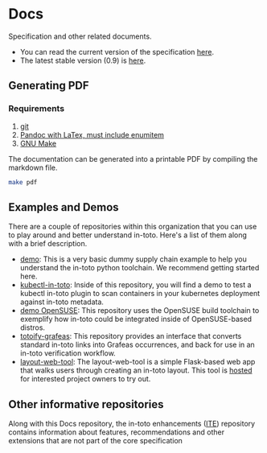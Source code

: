 # Docs
Specification and other related documents.

- You can read the current version of the specification [here](https://github.com/in-toto/docs/blob/master/in-toto-spec.md).
- The latest stable version (0.9) is [here](https://github.com/in-toto/docs/blob/v0.9/in-toto-spec.md).

## Generating PDF

### Requirements
1. [git](https://git-scm.com/ "git")
2. [Pandoc with LaTex, must include enumitem](https://pandoc.org/ "Pandoc")
3. [GNU Make](https://www.gnu.org/software/make/ "GNU Make")

The documentation can be generated into a printable PDF by compiling the
markdown file.

```bash
make pdf
```

## Examples and Demos

There are a couple of repositories within this organization that you can use to
play around and better understand in-toto. Here's a list of them along with a
brief description.

- [demo](https://github.com/in-toto/demo): This is a very basic dummy supply
  chain example to help you understand the in-toto python toolchain. We
  recommend getting started here.
- [kubectl-in-toto](https://github.com/in-toto/kubectl-in-toto): Inside of this
  repository, you will find a demo to test a kubectl in-toto plugin to scan
  containers in your kubernetes deployment against in-toto metadata.
- [demo OpenSUSE](https://github.com/in-toto/demo-opensuse): This repository
  uses the OpenSUSE build toolchain to exemplify how in-toto could be
  integrated inside of OpenSUSE-based distros.
- [totoify-grafeas](https://github.com/in-toto/totoify-grafeas): This repository
  provides an interface that converts standard in-toto links into Grafeas
  occurrences, and back for use in an in-toto verification workflow.
- [layout-web-tool](https://github.com/in-toto/layout-web-tool): The
  layout-web-tool is a simple Flask-based web app that walks users through
  creating an in-toto layout. This tool is
  [hosted](https://in-toto.engineering.nyu.edu/) for interested project owners
  to try out.


## Other informative repositories

Along with this Docs repository, the in-toto enhancements
([ITE](https://github.com/in-toto/ITE)) repository contains information about
features, recommendations and other extensions that are not part of the core
specification

